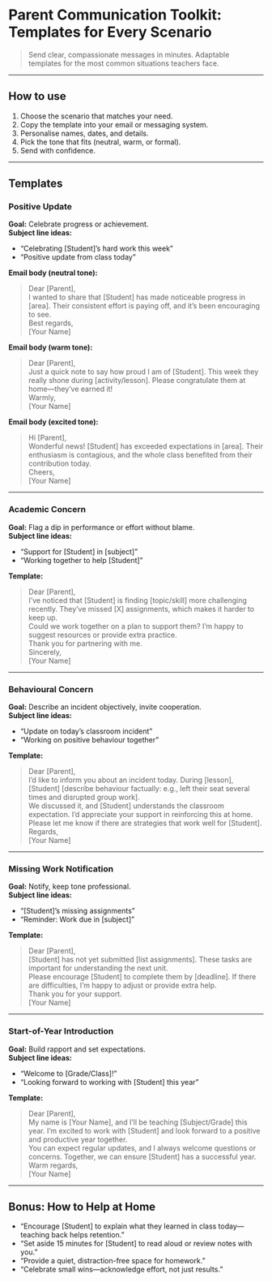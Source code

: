 ﻿# Parent Communication Toolkit: Templates for Every Scenario

> Send clear, compassionate messages in minutes. Adaptable templates for the most common situations teachers face.

---

## How to use
1. Choose the scenario that matches your need.
2. Copy the template into your email or messaging system.
3. Personalise names, dates, and details.
4. Pick the tone that fits (neutral, warm, or formal).
5. Send with confidence.

---

## Templates

### Positive Update
**Goal:** Celebrate progress or achievement.  
**Subject line ideas:**  
- “Celebrating [Student]’s hard work this week”  
- “Positive update from class today”  

**Email body (neutral tone):**
> Dear [Parent],  
> I wanted to share that [Student] has made noticeable progress in [area]. Their consistent effort is paying off, and it’s been encouraging to see.  
> Best regards,  
> [Your Name]

**Email body (warm tone):**
> Dear [Parent],  
> Just a quick note to say how proud I am of [Student]. This week they really shone during [activity/lesson]. Please congratulate them at home—they’ve earned it!  
> Warmly,  
> [Your Name]

**Email body (excited tone):**
> Hi [Parent],  
> Wonderful news! [Student] has exceeded expectations in [area]. Their enthusiasm is contagious, and the whole class benefited from their contribution today.  
> Cheers,  
> [Your Name]

---

### Academic Concern
**Goal:** Flag a dip in performance or effort without blame.  
**Subject line ideas:**  
- “Support for [Student] in [subject]”  
- “Working together to help [Student]”  

**Template:**
> Dear [Parent],  
> I’ve noticed that [Student] is finding [topic/skill] more challenging recently. They’ve missed [X] assignments, which makes it harder to keep up.  
> Could we work together on a plan to support them? I’m happy to suggest resources or provide extra practice.  
> Thank you for partnering with me.  
> Sincerely,  
> [Your Name]

---

### Behavioural Concern
**Goal:** Describe an incident objectively, invite cooperation.  
**Subject line ideas:**  
- “Update on today’s classroom incident”  
- “Working on positive behaviour together”  

**Template:**
> Dear [Parent],  
> I’d like to inform you about an incident today. During [lesson], [Student] [describe behaviour factually: e.g., left their seat several times and disrupted group work].  
> We discussed it, and [Student] understands the classroom expectation. I’d appreciate your support in reinforcing this at home.  
> Please let me know if there are strategies that work well for [Student].  
> Regards,  
> [Your Name]

---

### Missing Work Notification
**Goal:** Notify, keep tone professional.  
**Subject line ideas:**  
- “[Student]’s missing assignments”  
- “Reminder: Work due in [subject]”  

**Template:**
> Dear [Parent],  
> [Student] has not yet submitted [list assignments]. These tasks are important for understanding the next unit.  
> Please encourage [Student] to complete them by [deadline]. If there are difficulties, I’m happy to adjust or provide extra help.  
> Thank you for your support.  
> [Your Name]

---

### Start-of-Year Introduction
**Goal:** Build rapport and set expectations.  
**Subject line ideas:**  
- “Welcome to [Grade/Class]!”  
- “Looking forward to working with [Student] this year”  

**Template:**
> Dear [Parent],  
> My name is [Your Name], and I’ll be teaching [Subject/Grade] this year. I’m excited to work with [Student] and look forward to a positive and productive year together.  
> You can expect regular updates, and I always welcome questions or concerns. Together, we can ensure [Student] has a successful year.  
> Warm regards,  
> [Your Name]

---

## Bonus: How to Help at Home
- “Encourage [Student] to explain what they learned in class today—teaching back helps retention.”  
- “Set aside 15 minutes for [Student] to read aloud or review notes with you.”  
- “Provide a quiet, distraction-free space for homework.”  
- “Celebrate small wins—acknowledge effort, not just results.”
